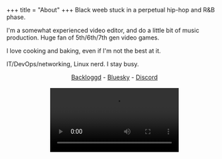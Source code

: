 +++
title = "About"
+++
Black weeb stuck in a perpetual hip-hop and R&B phase. 

I'm a somewhat experienced video editor, and do a little bit of music production. Huge fan of 5th/6th/7th gen video games.

I love cooking and baking, even if I'm not the best at it.

IT/DevOps/networking, Linux nerd. I stay busy.

<div style="text-align: center;">
<a href="https://www.backloggd.com/u/zandyne_/">Backloggd</a> -
<a href="https://bsky.app/profile/zandyne.xyz">Bluesky</a> -
<a href="https://discord.com/users/828839103381504023">Discord</a>
</div>
<br/>


<center><video class="vids" controls autoplay><source src="/champloo.mp4"></video></center>